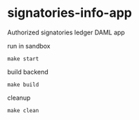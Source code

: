 # signatories-info-app
Authorized signatories ledger DAML app

run in sandbox

```
make start
````

build backend

```
make build
````

cleanup

```
make clean
````
